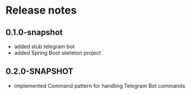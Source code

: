 # Release notes

## 0.1.0-snapshot

*  added stub telegram bot
*  added Spring Boot skeleton project

## 0.2.0-SNAPSHOT

*  implemented Command pattern for handling Telegram Bot commands